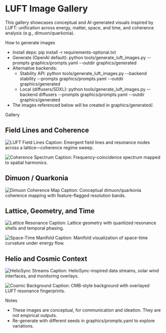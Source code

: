 # LUFT Image Gallery

This gallery showcases conceptual and AI-generated visuals inspired by LUFT: unification across energy, matter, space, and time, and coherence analysis (e.g., dimuon/quarkonia).

How to generate images
- Install deps: pip install -r requirements-optional.txt
- Generate (OpenAI default): python tools/generate_luft_images.py --prompts graphics/prompts.yaml --outdir graphics/generated
- Alternative backends:
  - Stability API: python tools/generate_luft_images.py --backend stability --prompts graphics/prompts.yaml --outdir graphics/generated
  - Local (diffusers/SDXL): python tools/generate_luft_images.py --backend diffusers --prompts graphics/prompts.yaml --outdir graphics/generated
- The images referenced below will be created in graphics/generated/.

Gallery

## Field Lines and Coherence

![LUFT Field Lines](generated/luft_field_lines.png)
Caption: Emergent field lines and resonance nodes across a lattice—coherence regime sweep.

![Coherence Spectrum](generated/luft_coherence_spectrum.png)
Caption: Frequency-coincidence spectrum mapped to spatial harmonics.

## Dimuon / Quarkonia

![Dimuon Coherence Map](generated/luft_dimuon_map.png)
Caption: Conceptual dimuon/quarkonia coherence mapping with feature-flagged resolution bands.

## Lattice, Geometry, and Time

![Lattice Resonance](generated/luft_lattice_resonance.png)
Caption: Lattice geometry with quantized resonance shells and temporal phasing.

![Space-Time Manifold](generated/luft_spacetime_manifold.png)
Caption: Manifold visualization of space-time curvature under energy flow.

## Helio and Cosmic Context

![HelioSync Streams](generated/luft_heliosync_streams.png)
Caption: HelioSync-inspired data streams, solar wind interfaces, and monitoring overlays.

![Cosmic Background](generated/luft_cmb_overlay.png)
Caption: CMB-style background with overlayed LUFT resonance fingerprints.

Notes
- These images are conceptual, for communication and ideation. They are not empirical outputs.
- Re-generate with different seeds in graphics/prompts.yaml to explore variations.
